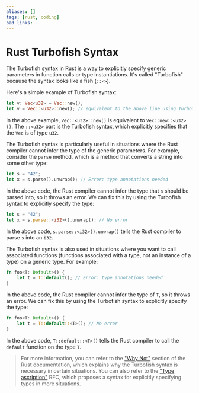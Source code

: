 ```yaml
---
aliases: []
tags: [rust, coding]
bad_links:
---
```

# Rust Turbofish Syntax

The Turbofish syntax in Rust is a way to explicitly specify generic parameters in function calls or type instantiations. It's called "Turbofish" because the syntax looks like a fish (`::<>`). 

Here's a simple example of Turbofish syntax:

```rust
let v: Vec<u32> = Vec::new();
let v = Vec::<u32>::new(); // equivalent to the above line using Turbofish
```

In the above example, `Vec::<u32>::new()` is equivalent to `Vec::new::<u32>()`. The `::<u32>` part is the Turbofish syntax, which explicitly specifies that the `Vec` is of type `u32`.

The Turbofish syntax is particularly useful in situations where the Rust compiler cannot infer the type of the generic parameters. For example, consider the `parse` method, which is a method that converts a string into some other type:

```rust
let s = "42";
let x = s.parse().unwrap(); // Error: type annotations needed
```

In the above code, the Rust compiler cannot infer the type that `s` should be parsed into, so it throws an error. We can fix this by using the Turbofish syntax to explicitly specify the type:

```rust
let s = "42";
let x = s.parse::<i32>().unwrap(); // No error
```

In the above code, `s.parse::<i32>().unwrap()` tells the Rust compiler to parse `s` into an `i32`.

The Turbofish syntax is also used in situations where you want to call associated functions (functions associated with a type, not an instance of a type) on a generic type. For example:

```rust
fn foo<T: Default>() {
    let t = T::default(); // Error: type annotations needed
}
```

In the above code, the Rust compiler cannot infer the type of `T`, so it throws an error. We can fix this by using the Turbofish syntax to explicitly specify the type:

```rust
fn foo<T: Default>() {
    let t = T::default::<T>(); // No error
}
```

In the above code, `T::default::<T>()` tells the Rust compiler to call the `default` function on the type `T`.

> For more information, you can refer to the ["Why Not"](https://stevedonovan.github.io/rustifications/2017/09/08/common-rust-lifetime-misconceptions.html) section of the Rust documentation, which explains why the Turbofish syntax is necessary in certain situations. You can also refer to the ["Type ascription"](https://github.com/rust-lang/rfcs/blob/master/text/0803-type-ascription.md) RFC, which proposes a syntax for explicitly specifying types in more situations.
